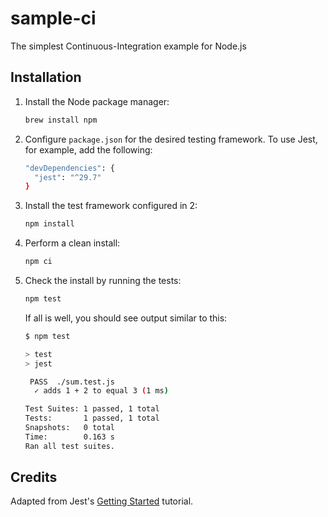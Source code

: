 # sample-ci

The simplest Continuous-Integration example for Node.js

## Installation

1. Install the Node package manager:

    ```bash
    brew install npm
    ```

2. Configure `package.json` for the desired testing framework. To use Jest, for example, add the following:

    ```bash
    "devDependencies": {
      "jest": "^29.7"
    }
    ```

3. Install the test framework configured in 2:

    ```bash
    npm install
    ```

4. Perform a clean install:

    ```bash
    npm ci
    ```

5. Check the install by running the tests:

    ```bash
    npm test
    ```

    If all is well, you should see output similar to this:

    ```bash
    $ npm test

    > test
    > jest

     PASS  ./sum.test.js
      ✓ adds 1 + 2 to equal 3 (1 ms)

    Test Suites: 1 passed, 1 total
    Tests:       1 passed, 1 total
    Snapshots:   0 total
    Time:        0.163 s
    Ran all test suites.
    ```

## Credits

Adapted from Jest's [Getting Started](https://jestjs.io/docs/getting-started) tutorial.
